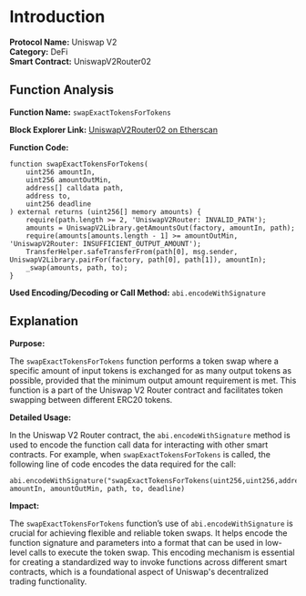 # Introduction

**Protocol Name:** Uniswap V2  
**Category:** DeFi  
**Smart Contract:** UniswapV2Router02

## Function Analysis

**Function Name:** `swapExactTokensForTokens`

**Block Explorer Link:** [UniswapV2Router02 on Etherscan](https://etherscan.io/address/0x5C69bEe701ef814a2F2B6C77F8D8f16C8b9A2C83#code)

**Function Code:**
```solidity
function swapExactTokensForTokens(
    uint256 amountIn,
    uint256 amountOutMin,
    address[] calldata path,
    address to,
    uint256 deadline
) external returns (uint256[] memory amounts) {
    require(path.length >= 2, 'UniswapV2Router: INVALID_PATH');
    amounts = UniswapV2Library.getAmountsOut(factory, amountIn, path);
    require(amounts[amounts.length - 1] >= amountOutMin, 'UniswapV2Router: INSUFFICIENT_OUTPUT_AMOUNT');
    TransferHelper.safeTransferFrom(path[0], msg.sender, UniswapV2Library.pairFor(factory, path[0], path[1]), amountIn);
    _swap(amounts, path, to);
}
```
**Used Encoding/Decoding or Call Method:** `abi.encodeWithSignature`


## Explanation

**Purpose:**

The `swapExactTokensForTokens` function performs a token swap where a specific amount of input tokens is exchanged for as many output tokens as possible, provided that the minimum output amount requirement is met. This function is a part of the Uniswap V2 Router contract and facilitates token swapping between different ERC20 tokens.

**Detailed Usage:**

In the Uniswap V2 Router contract, the `abi.encodeWithSignature` method is used to encode the function call data for interacting with other smart contracts. For example, when `swapExactTokensForTokens` is called, the following line of code encodes the data required for the call:

```solidity
abi.encodeWithSignature("swapExactTokensForTokens(uint256,uint256,address[],address,uint256)", amountIn, amountOutMin, path, to, deadline)
```

**Impact:**

The `swapExactTokensForTokens` function’s use of `abi.encodeWithSignature` is crucial for achieving flexible and reliable token swaps. It helps encode the function signature and parameters into a format that can be used in low-level calls to execute the token swap. This encoding mechanism is essential for creating a standardized way to invoke functions across different smart contracts, which is a foundational aspect of Uniswap's decentralized trading functionality.

